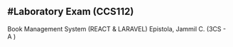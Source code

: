 #Laboratory Exam (CCS112)
----------------------
Book Management System (REACT & LARAVEL)
Epistola, Jammil C.  (3CS - A )
